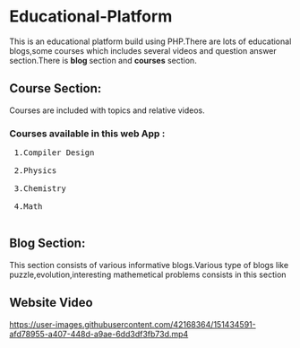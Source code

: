 # Educational-Platform
This is an educational platform build using PHP.There are lots of educational blogs,some courses which includes several videos and question answer section.There is <b>blog </b>section and <b>courses</b> section.<br>
## Course Section:
Courses are included with topics and relative videos.

### Courses available in this web App : 
<pre>
 1.Compiler Design <br>
 2.Physics <br>
 3.Chemistry <br>
 4.Math <br>
</pre>
## Blog Section:
 This section consists of various informative blogs.Various type of blogs like puzzle,evolution,interesting mathemetical problems consists in this section
 ## Website Video
 


https://user-images.githubusercontent.com/42168364/151434591-afd78955-a407-448d-a9ae-6dd3df3fb73d.mp4

